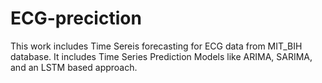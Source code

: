 # ECG-preciction
This work includes Time Sereis forecasting for ECG data from MIT_BIH database. It includes Time Series Prediction Models like ARIMA, SARIMA, and an LSTM based approach.
